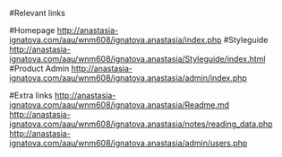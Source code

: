 #Relevant links

#Homepage
http://anastasia-ignatova.com/aau/wnm608/ignatova.anastasia/index.php
#Styleguide
http://anastasia-ignatova.com/aau/wnm608/ignatova.anastasia/Styleguide/index.html
#Product Admin
http://anastasia-ignatova.com/aau/wnm608/ignatova.anastasia/admin/index.php


#Extra links
http://anastasia-ignatova.com/aau/wnm608/ignatova.anastasia/Readme.md
http://anastasia-ignatova.com/aau/wnm608/ignatova.anastasia/notes/reading_data.php
http://anastasia-ignatova.com/aau/wnm608/ignatova.anastasia/admin/users.php